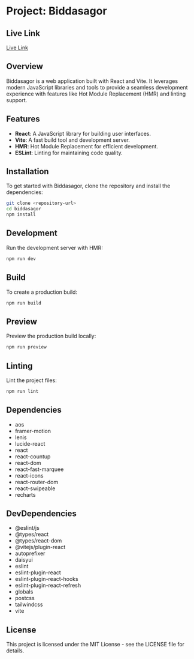 # Project: Biddasagor

## Live Link

[Live Link](https://biddasagor.netlify.app/)

## Overview

Biddasagor is a web application built with React and Vite. It leverages modern JavaScript libraries and tools to provide a seamless development experience with features like Hot Module Replacement (HMR) and linting support.

## Features

- **React**: A JavaScript library for building user interfaces.
- **Vite**: A fast build tool and development server.
- **HMR**: Hot Module Replacement for efficient development.
- **ESLint**: Linting for maintaining code quality.



## Installation

To get started with Biddasagor, clone the repository and install the dependencies:

```bash
git clone <repository-url>
cd biddasagor
npm install
```

## Development

Run the development server with HMR:

```bash
npm run dev
```

## Build

To create a production build:

```bash
npm run build
```

## Preview

Preview the production build locally:

```bash
npm run preview
```

## Linting

Lint the project files:

```bash
npm run lint
```

## Dependencies

- aos
- framer-motion
- lenis
- lucide-react
- react
- react-countup
- react-dom
- react-fast-marquee
- react-icons
- react-router-dom
- react-swipeable
- recharts

## DevDependencies

- @eslint/js
- @types/react
- @types/react-dom
- @vitejs/plugin-react
- autoprefixer
- daisyui
- eslint
- eslint-plugin-react
- eslint-plugin-react-hooks
- eslint-plugin-react-refresh
- globals
- postcss
- tailwindcss
- vite

## License

This project is licensed under the MIT License - see the LICENSE file for details.


